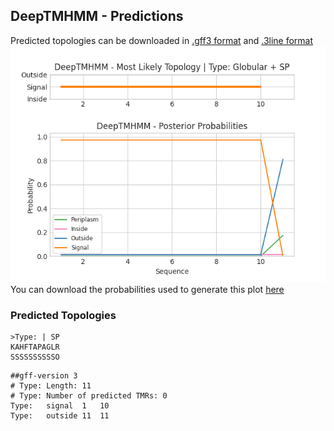 ## DeepTMHMM - Predictions
Predicted topologies can be downloaded in [.gff3 format](TMRs.gff3) and [.3line format](predicted_topologies.3line)
![picture](plot.png)
You can download the probabilities used to generate this plot [here](Type:_probs.csv)
### Predicted Topologies
```
>Type: | SP
KAHFTAPAGLR
SSSSSSSSSSO

```


```
##gff-version 3
# Type: Length: 11
# Type: Number of predicted TMRs: 0
Type:	signal	1	10				
Type:	outside	11	11				

```
